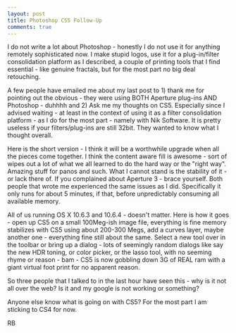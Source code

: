 ```yaml
---
layout: post
title: Photoshop CS5 Follow-Up
comments: true
---
```

I do not write a lot about Photoshop - honestly I do not use it for anything remotely sophisticated now. I make stupid logos, use it for a plug-in/filter consolidation platform as I described, a couple of printing tools that I find essential - like genuine fractals, but for the most part no big deal retouching.

A few people have emailed me about my last post to 1) thank me for pointing out the obvious - they were using BOTH Aperture plug-ins AND Photoshop - duhhhh and 2) Ask me my thoughts on CS5. Especially since I advised waiting - at least in the context of using it as a filter consolidation platform - as I do for the most part - namely with Nik Software. It is pretty useless if your filters/plug-ins are still 32bit. They wanted to know what I thought overall.

Here is the short version - I think it will be a worthwhile upgrade when all the pieces come together. I think the content aware fill is awesome - sort of wipes out a lot of what we all learned to do the hard way or the "right way". Amazing stuff for panos and such. What I cannot stand is the stability of it - or lack there of. If you complained about Aperture 3 - brace yourself. Both people that wrote me experienced the same issues as I did. Specifically it only runs for about 5 minutes, if that, before unpredictably consuming all available memory.

All of us running OS X 10.6.3 and 10.6.4 - doesn't matter. Here is how it goes - open up CS5 on a small 100Meg-ish image file, everything is fine memory stabilizes with CS5 using about 200-300 Megs, add a curves layer, maybe another one - everything fine still about the same. Select a new tool over in the toolbar or bring up a dialog - lots of seemingly random dialogs like say the new HDR toning, or color picker, or the lasso tool, with no seeming rhyme or reason - bam - CS5 is now gobbling down 3G of REAL ram with a giant virtual foot print for no apparent reason.

So three people that I talked to in the last hour have seen this - why is it not all over the web? Is it and my google is not working or something?

Anyone else know what is going on with CS5? For the most part I am sticking to CS4 for now.

RB